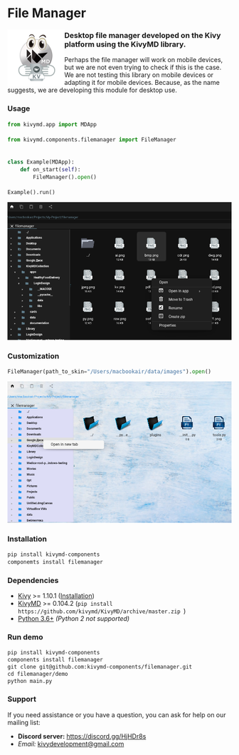 # File Manager

<img align="left" width="128" src="https://github.com/HeaTTheatR/KivyMD-data/raw/master/gallery/filemanager/filemanager-logo.png"/>

### Desktop file manager developed on the Kivy platform using the KivyMD library.

Perhaps the file manager will work on mobile devices, but we are not even trying to check if this is the case.
We are not testing this library on mobile devices or adapting it for mobile devices.
Because, as the name suggests, we are developing this module for desktop use.

### Usage

```python
from kivymd.app import MDApp

from kivymd.components.filemanager import FileManager


class Example(MDApp):
    def on_start(self):
        FileManager().open()

Example().run()
```

<p align="center">
  <a href="https://github.com/HeaTTheatR/KivyMD-data/raw/master/gallery/filemanager/filemanager-preview.png">
    <img width="800" src="https://github.com/HeaTTheatR/KivyMD-data/raw/master/gallery/filemanager/filemanager-preview.png" title="Preview file manager">
  </a>
</p>

### Customization

```python
FileManager(path_to_skin="/Users/macbookair/data/images").open()
```

<p align="center">
  <a href="https://github.com/HeaTTheatR/KivyMD-data/raw/master/gallery/filemanager/filemanager-custom.png">
    <img width="800" src="https://github.com/HeaTTheatR/KivyMD-data/raw/master/gallery/filemanager/filemanager-custom.png" title="Custom file manager">
  </a>
</p>

### Installation

```bash
pip install kivymd-components
componemts install filemanager
```

### Dependencies

- [Kivy](https://github.com/kivy/kivy) >= 1.10.1 ([Installation](https://kivy.org/doc/stable/gettingstarted/installation.html))
- [KivyMD](https://github.com/kivymd/KivyMD) >= 0.104.2 (`pip install https://github.com/kivymd/KivyMD/archive/master.zip
`)
- [Python 3.6+](https://www.python.org/) _(Python 2 not supported)_

### Run demo

```batch
pip install kivymd-components
components install filemanager
git clone git@github.com:kivymd-components/filemanager.git
cd filemanager/demo
python main.py
```

### Support

If you need assistance or you have a question, you can ask for help on our mailing list:

- **Discord server:** https://discord.gg/HjHDr8s
- _Email:_ kivydevelopment@gmail.com
